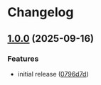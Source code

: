 # Changelog

## [1.0.0](https://github.com/nentgroup/slog-prettylogger/compare/v1.0.0...v1.0.0) (2025-09-16)


### Features

* initial release ([0796d7d](https://github.com/nentgroup/slog-prettylogger/commit/0796d7d80d594246a626879b38c5180630884984))
